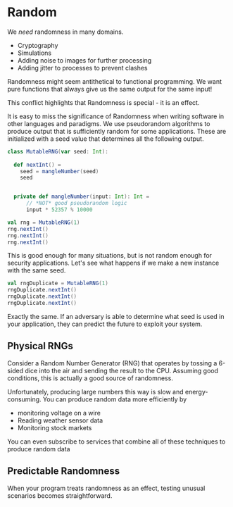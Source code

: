 # Random

We _need_ randomness in many domains.

- Cryptography
- Simulations
- Adding noise to images for further processing
- Adding jitter to processes to prevent clashes

Randomness might seem antithetical to functional programming.
We want pure functions that always give us the same output for the same input!

This conflict highlights that Randomness is special - it is an effect.

It is easy to miss the significance of Randomness when writing software in other languages and paradigms.
We use pseudorandom algorithms to produce output that is sufficiently random for some applications.
These are initialized with a seed value that determines all the following output.
```scala mdoc
class MutableRNG(var seed: Int):
  
  def nextInt() =
    seed = mangleNumber(seed)
    seed


  private def mangleNumber(input: Int): Int =
      // *NOT* good pseudorandom logic
      input * 52357 % 10000
```

```scala mdoc
val rng = MutableRNG(1)
rng.nextInt()
rng.nextInt()
rng.nextInt()
```
This is good enough for many situations, but is not random enough for security applications.
Let's see what happens if we make a new instance with the same seed.

```scala mdoc
val rngDuplicate = MutableRNG(1)
rngDuplicate.nextInt()
rngDuplicate.nextInt()
rngDuplicate.nextInt()
```
Exactly the same.
If an adversary is able to determine what seed is used in your application, they can predict the future to exploit your system.

## Physical RNGs
Consider a Random Number Generator (RNG) that operates by tossing a 6-sided dice into the air and sending the result to the CPU.
Assuming good conditions, this is actually a good source of randomness.

Unfortunately, producing large numbers this way is slow and energy-consuming.
You can produce random data more efficiently by 

- monitoring voltage on a wire
- Reading weather sensor data
- Monitoring stock markets

You can even subscribe to services that combine all of these techniques to produce random data

## Predictable Randomness
When your program treats randomness as an effect, testing unusual scenarios becomes straightforward.